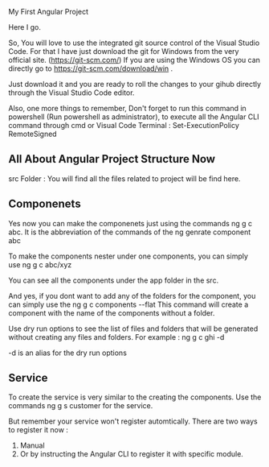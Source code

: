 My First Angular Project

Here I go.

So, You will love to use the integrated git source control of the Visual Studio Code. For that I have just download the git for Windows from the very official site. (https://git-scm.com/) If you are using the Windows OS you can directly go to https://git-scm.com/download/win .

Just download it and you are ready to roll the changes to your gihub directly through the Visual Studio Code editor.

Also, one more things to remember, Don't forget to run this command in powershell (Run powershell as administrator), to execute all the Angular CLI command through cmd or Visual Code Terminal : Set-ExecutionPolicy RemoteSigned


## All About Angular Project Structure Now
src Folder : You will find all the files related to project will be find here.

## Componenets
Yes now you can make the componenets just using the commands ng g c abc. It is the abbreviation of the commands of the ng genrate component abc

To make the components nester under one components, you can simply use ng g c abc/xyz

You can see all the components under the app folder in the src.

And yes, if you dont want to add any of the folders for the component, you can simply use the ng g c components --flat This command will create a component with the name of the components without a folder.

Use dry run options to see the list of files and folders that will be generated without creating any files and folders. For example : ng g c ghi -d

-d is an alias for the dry run options

## Service
To create the service is very similar to the creating the components. Use the commands ng g s customer for the service.

But remember your service won't register automtically. There are two ways to register it now :

1) Manual
2) Or by instructing the Angular CLI to register it with specific module.